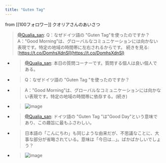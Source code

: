 ```yaml
---
title: "Guten Tag"
---
```


from [[100フォロワー]]
クオリアさんのあいさつ
> [@Qualia_san](https://twitter.com/Qualia_san/status/1590011053198704646?s=20&t=YYQDAYca6ZArzRsBfJLIsQ): Q：なぜドイツ語の "Guten Tag"を使ったのですか？
> A："Good Morning"は、グローバルなコミュニケーションには向かない表現です。特定の地域の時間帯に左右されるからです。
> 続きを見る: [https://t.co/DomhsXdnSl](https://t.co/DomhsXdnSl)
- > [@Qualia_san](https://twitter.com/Qualia_san/status/1587287699056041984?s=20&t=KQo6vE8Q4XptfA_I74N2EA): 本日の質問コーナーです。質問する個人は良い個人である。
- > Q：なぜドイツ語の "Guten Tag "を使ったのですか？
- > A："Good Morning"は、グローバルなコミュニケーションには向かない表現です。特定の地域の時間帯に依存する。(続き)
- > ![image](https://pbs.twimg.com/media/FgctaJ3UAAQPQ7D.png)
- > [@Qualia_san](https://twitter.com/Qualia_san/status/1587288120419942401?s=20&t=KQo6vE8Q4XptfA_I74N2EA): ドイツ語の "Guten Tag "は"Good Day"という意味であり、この趣旨に最もふさわしい。
- > 日本語の「こんにちわ」も同じような由来だが、不思議なことに、大事な部分が省略されている。意味は「今日は...」。ばかばかしいでしょう？
- > ![image](https://pbs.twimg.com/media/Fgct65PVIAAkzRT.png)

